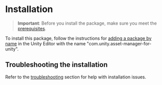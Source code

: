 # Installation

> **Important**: Before you install the package, make sure you meet the [prerequisites](prerequisites.md).

To install this package, follow the instructions for [adding a package by name](https://docs.unity3d.com/2021.1/Documentation/Manual/upm-ui-quick.html) in the Unity Editor with the name "com.unity.asset-manager-for-unity".

## Troubleshooting the installation

Refer to the [troubleshooting](troubleshooting.md#installation-issues) section for help with installation issues.

